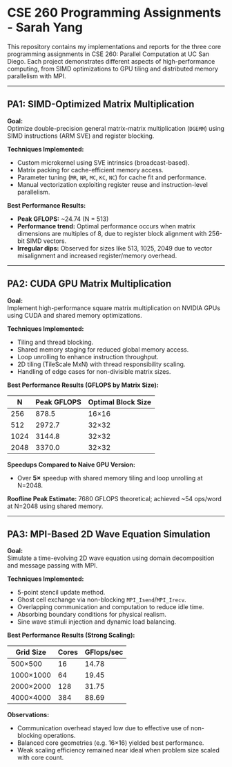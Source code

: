 
# CSE 260 Programming Assignments - Sarah Yang

This repository contains my implementations and reports for the three core programming assignments in CSE 260: Parallel Computation at UC San Diego. Each project demonstrates different aspects of high-performance computing, from SIMD optimizations to GPU tiling and distributed memory parallelism with MPI.

---

## PA1: SIMD-Optimized Matrix Multiplication

**Goal:**  
Optimize double-precision general matrix-matrix multiplication (`DGEMM`) using SIMD instructions (ARM SVE) and register blocking.

**Techniques Implemented:**
- Custom microkernel using SVE intrinsics (broadcast-based).
- Matrix packing for cache-efficient memory access.
- Parameter tuning (`MR`, `NR`, `MC`, `KC`, `NC`) for cache fit and performance.
- Manual vectorization exploiting register reuse and instruction-level parallelism.

**Best Performance Results:**
- **Peak GFLOPS:** ~24.74 (N = 513)
- **Performance trend:** Optimal performance occurs when matrix dimensions are multiples of 8, due to register block alignment with 256-bit SIMD vectors.
- **Irregular dips:** Observed for sizes like 513, 1025, 2049 due to vector misalignment and increased register/memory overhead.

---

## PA2: CUDA GPU Matrix Multiplication

**Goal:**  
Implement high-performance square matrix multiplication on NVIDIA GPUs using CUDA and shared memory optimizations.

**Techniques Implemented:**
- Tiling and thread blocking.
- Shared memory staging for reduced global memory access.
- Loop unrolling to enhance instruction throughput.
- 2D tiling (TileScale MxN) with thread responsibility scaling.
- Handling of edge cases for non-divisible matrix sizes.

**Best Performance Results (GFLOPS by Matrix Size):**

| N     | Peak GFLOPS | Optimal Block Size |
|-------|--------------|--------------------|
| 256   | 878.5        | 16×16              |
| 512   | 2972.7       | 32×32              |
| 1024  | 3144.8       | 32×32              |
| 2048  | 3370.0       | 32×32              |

**Speedups Compared to Naive GPU Version:**
- Over **5×** speedup with shared memory tiling and loop unrolling at N=2048.

**Roofline Peak Estimate:** 7680 GFLOPS theoretical; achieved ~54 ops/word at N=2048 using shared memory.

---

## PA3: MPI-Based 2D Wave Equation Simulation

**Goal:**  
Simulate a time-evolving 2D wave equation using domain decomposition and message passing with MPI.

**Techniques Implemented:**
- 5-point stencil update method.
- Ghost cell exchange via non-blocking `MPI_Isend`/`MPI_Irecv`.
- Overlapping communication and computation to reduce idle time.
- Absorbing boundary conditions for physical realism.
- Sine wave stimuli injection and dynamic load balancing.

**Best Performance Results (Strong Scaling):**

| Grid Size | Cores | GFlops/sec |
|-----------|-------|-------------|
| 500×500   | 16    | 14.78       |
| 1000×1000 | 64    | 19.45       |
| 2000×2000 | 128   | 31.75       |
| 4000×4000 | 384   | 88.69       |

**Observations:**
- Communication overhead stayed low due to effective use of non-blocking operations.
- Balanced core geometries (e.g. 16×16) yielded best performance.
- Weak scaling efficiency remained near ideal when problem size scaled with core count.


